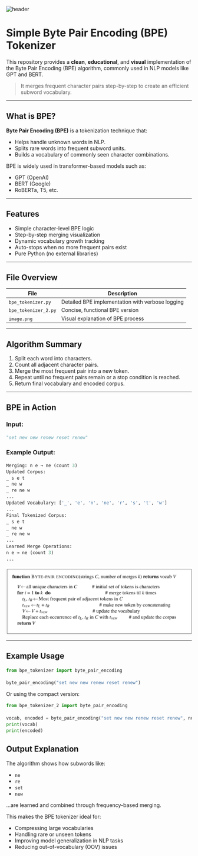 ![header](<https://capsule-render.vercel.app/api?type=cylinder&height=150&color=gradient&customColorList=22&text=Simple%20Byte%20Pair%20Encoding%20(BPE)%20Tokenizer&fontSize=40&animation=fadeIn>)

# Simple Byte Pair Encoding (BPE) Tokenizer

This repository provides a **clean**, **educational**, and **visual** implementation of the Byte Pair Encoding (BPE) algorithm, commonly used in NLP models like GPT and BERT.

> It merges frequent character pairs step-by-step to create an efficient subword vocabulary.

---

## What is BPE?

**Byte Pair Encoding (BPE)** is a tokenization technique that:

- Helps handle unknown words in NLP.
- Splits rare words into frequent subword units.
- Builds a vocabulary of commonly seen character combinations.

BPE is widely used in transformer-based models such as:

- GPT (OpenAI)
- BERT (Google)
- RoBERTa, T5, etc.

---

## Features

- Simple character-level BPE logic
- Step-by-step merging visualization
- Dynamic vocabulary growth tracking
- Auto-stops when no more frequent pairs exist
- Pure Python (no external libraries)

---

## File Overview

| File                 | Description                                      |
| -------------------- | ------------------------------------------------ |
| `bpe_tokenizer.py`   | Detailed BPE implementation with verbose logging |
| `bpe_tokenizer_2.py` | Concise, functional BPE version                  |
| `image.png`          | Visual explanation of BPE process                |

---

## Algorithm Summary

1. Split each word into characters.
2. Count all adjacent character pairs.
3. Merge the most frequent pair into a new token.
4. Repeat until no frequent pairs remain or a stop condition is reached.
5. Return final vocabulary and encoded corpus.

---

## BPE in Action

### Input:

```python
"set new new renew reset renew"
```

### Example Output:

```python
Merging: n e → ne (count 3)
Updated Corpus:
_ s e t
_ ne w
_ re ne w
...
Updated Vocabulary: ['_', 'e', 'n', 'ne', 'r', 's', 't', 'w']
...
Final Tokenized Corpus:
_ s e t
_ ne w
_ re ne w
...
Learned Merge Operations:
n e → ne (count 3)
...
```

![BPE Process Diagram](./image.png)

---

## Example Usage

```python
from bpe_tokenizer import byte_pair_encoding

byte_pair_encoding("set new new renew reset renew")
```

Or using the compact version:

```python
from bpe_tokenizer_2 import byte_pair_encoding

vocab, encoded = byte_pair_encoding("set new new renew reset renew", num_merges=5)
print(vocab)
print(encoded)
```

## Output Explanation

The algorithm shows how subwords like:

- `ne`
- `re`
- `set`
- `new`

...are learned and combined through frequency-based merging.

This makes the BPE tokenizer ideal for:

- Compressing large vocabularies
- Handling rare or unseen tokens
- Improving model generalization in NLP tasks
- Reducing out-of-vocabulary (OOV) issues
